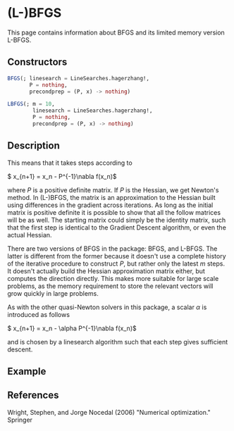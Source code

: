 # (L-)BFGS
This page contains information about BFGS and its limited memory version L-BFGS.
## Constructors
```julia
BFGS(; linesearch = LineSearches.hagerzhang!,
       P = nothing,
       precondprep = (P, x) -> nothing)
```

```julia
LBFGS(; m = 10,
        linesearch = LineSearches.hagerzhang!,
        P = nothing,
        precondprep = (P, x) -> nothing)
```
## Description
This means that it takes steps according to

$ x_{n+1} = x_n - P^{-1}\nabla f(x_n)$

where $P$ is a positive definite matrix. If $P$ is the Hessian, we get Newton's method.
In (L-)BFGS, the matrix is an approximation to the Hessian built using differences
in the gradient across iterations. As long as the initial matrix is positive definite
 it is possible to show that all the follow matrices will be as well. The starting
matrix could simply be the identity matrix, such that the first step is identical
to the Gradient Descent algorithm, or even the actual Hessian.

There are two versions of BFGS in the package: BFGS, and L-BFGS. The latter is different
from the former because it doesn't use a complete history of the iterative procedure to
construct $P$, but rather only the latest $m$ steps. It doesn't actually build the Hessian
approximation matrix either, but computes the direction directly. This makes more suitable for
large scale problems, as the memory requirement to store the relevant vectors will
grow quickly in large problems.

As with the other quasi-Newton solvers in this package, a scalar $\alpha$ is introduced
as follows

$ x_{n+1} = x_n - \alpha P^{-1}\nabla f(x_n)$

and is chosen by a linesearch algorithm such that each step gives sufficient descent.
## Example
## References
Wright, Stephen, and Jorge Nocedal (2006) "Numerical optimization." Springer
